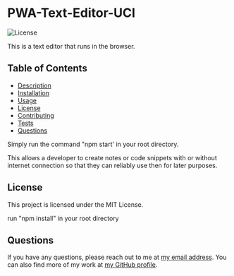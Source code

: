 # PWA-Text-Editor-UCI

![License](https://img.shields.io/badge/license-MIT-blue.svg)

This is a text editor that runs in the browser.

## Table of Contents

- [Description](#description)
- [Installation](#installation)
- [Usage](#usage)
- [License](#license)
- [Contributing](#contributing)
- [Tests](#tests)
- [Questions](#questions)

Simply run the command "npm start' in your root directory.

This allows a developer to create notes or code snippets with or without internet connection so that they can reliably use then for later purposes.

## License

This project is licensed under the MIT License.



run "npm install" in your root directory

## Questions

If you have any questions, please reach out to me at [my email address](jason1094dang@gmail.com). You can also find more of my work at [my GitHub profile](https://github.com/jasondang4).
